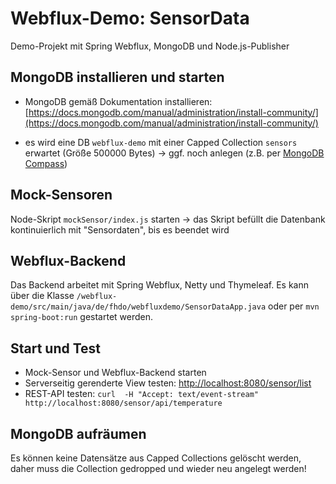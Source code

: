 # Webflux-Demo: SensorData

Demo-Projekt mit Spring Webflux, MongoDB und Node.js-Publisher

## MongoDB installieren und starten

* MongoDB gemäß Dokumentation installieren: [https://docs.mongodb.com/manual/administration/install-community/](https://docs.mongodb.com/manual/administration/install-community/)

* es wird eine DB `webflux-demo` mit einer Capped Collection `sensors` erwartet (Größe 500000 Bytes) &rarr; ggf. noch anlegen (z.B. per [MongoDB Compass](https://www.mongodb.com/products/compass))

## Mock-Sensoren

Node-Skript `mockSensor/index.js` starten &rarr; das Skript befüllt die Datenbank kontinuierlich mit "Sensordaten", bis es beendet wird

## Webflux-Backend

Das Backend arbeitet mit Spring Webflux, Netty und Thymeleaf. Es kann über die Klasse `/webflux-demo/src/main/java/de/fhdo/webfluxdemo/SensorDataApp.java` oder per `mvn spring-boot:run` gestartet werden.

## Start und Test

* Mock-Sensor und Webflux-Backend starten
* Serverseitig gerenderte View testen: [http://localhost:8080/sensor/list](http://localhost:8080/sensor/list)
* REST-API testen: `curl  -H "Accept: text/event-stream" http://localhost:8080/sensor/api/temperature`

## MongoDB aufräumen

Es können keine Datensätze aus Capped Collections gelöscht werden, daher muss die Collection gedropped und wieder neu angelegt werden!
